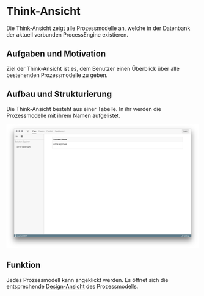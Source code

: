 # Think-Ansicht

Die Think-Ansicht zeigt alle Prozessmodelle an, welche in der Datenbank der
aktuell verbunden ProcessEngine existieren.

## Aufgaben und Motivation

Ziel der Think-Ansicht ist es, dem Benutzer einen Überblick über alle
bestehenden Prozessmodelle zu geben.

## Aufbau und Strukturierung

Die Think-Ansicht besteht aus einer Tabelle. In ihr werden die Prozessmodelle
mit ihrem Namen aufgelistet.

![Think-Ansicht](plan-view.png)

## Funktion

Jedes Prozessmodell kann angeklickt werden. Es öffnet sich die entsprechende
[Design-Ansicht](../design-view/design-view.md)
des Prozessmodells.
